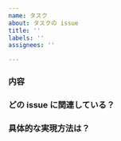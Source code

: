 ```yaml
---
name: タスク
about: タスクの issue
title: ''
labels: ''
assignees: ''

---
```


### 内容


### どの issue に関連している？


### 具体的な実現方法は？

